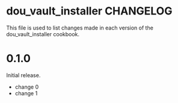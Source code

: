 # dou_vault_installer CHANGELOG

This file is used to list changes made in each version of the dou_vault_installer cookbook.

# 0.1.0

Initial release.

- change 0
- change 1

